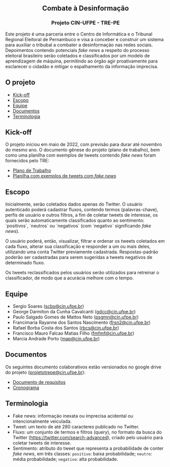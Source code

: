 <h2 align="center">Combate à Desinformação</h2>
<h3 align="center">Projeto CIN-UFPE - TRE-PE</h3>
<p align="left">
    Este projeto é uma parceria entre o Centro de Informática e o Tribunal Regional Eleitoral de Pernambuco e visa a conceber e construir um 
    sistema para auxiliar o tribubal a combater a desinformação nas redes sociais. Depoimentos contendo potenciais <i>fake news</i> a respeito 
    do processo eleitoral brasileiro serão coletados e classificados por um modelo de aprendizagem de máquina, permitindo ao órgão agir proativamente
    para esclarecer o cidadão e mitigar o espalhamento da informação imprecisa.
</p>

## O projeto

- [Kick-off](#Kick-off)
- [Escopo](#Escopo)
- [Equipe](#Equipe)
- [Documentos](#Documentos)
- [Terminologia](#Terminologia)

## Kick-off

O projeto iniciou em maio de 2022, com previsão para durar até novembro do mesmo ano. O documento gênese do projeto (plano de trabalho), bem como
uma planilha com exemplos de tweets contendo <i>fake news</i> foram fornecidos pelo TRE:
- <a href="https://docs.google.com/document/d/1FFtdv7i1mJ_0aSddEmxohi7XMRdWHkMO/view" target="_new">Plano de Trabalho</a>
- <a href="https://drive.google.com/file/d/1iw_X-tjyWAL4KPh39DY8EOV8-HQ0viPG/view" target="_new">Planilha com exemplos de tweets com <i>fake news</i></a>

## Escopo

<p>
  Inicialmente, serão coletados dados apenas do Twitter. O usuário autenticado poderá cadastrar fluxos, contendo termos (palavras-chave), perfis de usuário
  e outros filtros, a fim de coletar tweets de interesse, os quais serão automaticamente classificados quanto ao sentimento: `positivos`, `neutros` ou `negativos` 
  (com `negativo` significando <i>fake news</i>).
</p>
<p>
  O usuário poderá, então, visualizar, filtrar e ordenar os tweets coletados em cada fluxo, alterar sua classificação e responder a um ou mais deles, utilizando uma 
  conta Twitter previamente cadastrada. Respostas-padrão poderão ser cadastradas para serem sugeridas a tweets negativos de determinado fluxo.
</p>
<p>
  Os tweets reclassificados pelos usuários serão utilizados para retreinar o classificador, de modo que a acurácia melhore com o tempo.
</p>

## Equipe

- Sergio Soares (scbs@cin.ufpe.br)
- George Darmiton da Cunha Cavalcanti (gdcc@cin.ufpe.br)
- Paulo Salgado Gomes de Mattos Neto (psgmn@cin.ufpe.br)
- Francimaria Rayanne dos Santos Nascimento (frsn2@cin.ufpe.br)
- Rafael Borba Costa dos Santos (rbcs@cin.ufpe.br)
- Francisco Mauro Falcao Matias Filho (fmfmf@cin.ufpe.br)
- Marcia Andrade Porto (map@cin.ufpe.br)

## Documentos

Os seguintes documento colaborativos estão versionados no google drive do projeto (projetotrepe@cin.ufpe.br):
- <a href="#" target="_new">Documento de requisitos</a>
- <a href="#" target="_new">Cronograma</a>

## Terminologia

- Fake news: informação inexata ou imprecisa acidental ou intencionalmente veiculada.
- Tweet: um texto de até 280 caracteres publicado no Twitter.
- Fluxo: um conjunto de termos e filtros (query), no formato da busca do Twitter (https://twitter.com/search-advanced), criado pelo usuário para coletar tweets de interesse.
- Sentimento: atributo do tweet que representa a probabilidade de conter <i>fake news</i>, em três classes:
   `positivo`: baixa probabilidade;
   `neutro`: média probabilidade;
   `negativo`: alta probabilidade.
